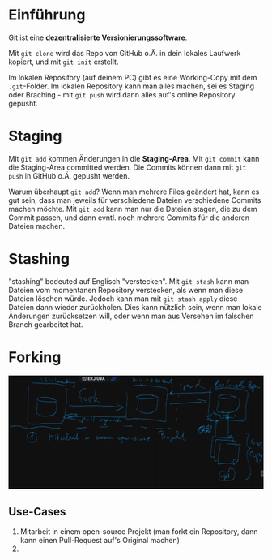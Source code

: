 # Einführung
Git ist eine **dezentralisierte Versionierungssoftware**.

Mit `git clone` wird das Repo von GitHub o.Ä. in dein lokales Laufwerk kopiert, und mit `git init` erstellt. 

Im lokalen Repository (auf deinem PC) gibt es eine Working-Copy mit dem `.git`-Folder. Im lokalen Repository kann man alles machen, sei es Staging oder Braching - mit `git push` wird dann alles auf's online Repository gepusht.

# Staging
Mit `git add` kommen Änderungen in die **Staging-Area**. Mit `git commit` kann die Staging-Area committed werden. Die Commits können dann mit `git push` in GitHub o.Ä. gepusht werden. 

Warum überhaupt `git add`? Wenn man mehrere Files geändert hat, kann es gut sein, dass man jeweils für verschiedene Dateien verschiedene Commits machen möchte. Mit `git add` kann man nur die Dateien stagen, die zu dem Commit passen, und dann evntl. noch mehrere Commits für die anderen Dateien machen. 

# Stashing
"stashing" bedeuted auf Englisch "verstecken". Mit `git stash` kann man Dateien vom momentanen Repository verstecken, als wenn man diese Dateien löschen würde. Jedoch kann man mit `git stash apply` diese Dateien dann wieder zurückholen. Dies kann nützlich sein, wenn man lokale Änderungen zurücksetzen will, oder wenn man aus Versehen im falschen Branch gearbeitet hat. 

# Forking

![Git fork overview](assets/git-fork-overview.png)

## Use-Cases

1. Mitarbeit in einem open-source Projekt (man forkt ein Repository, dann kann einen Pull-Request auf's Original machen)
2. 